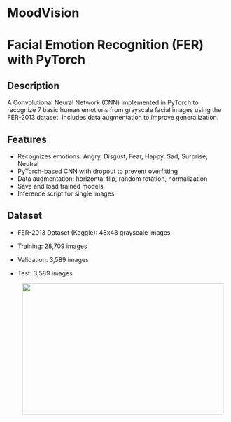 # MoodVision
# Facial Emotion Recognition (FER) with PyTorch

## Description
A Convolutional Neural Network (CNN) implemented in PyTorch to recognize 7 basic human emotions from grayscale facial images using the FER-2013 dataset. Includes data augmentation to improve generalization.

## Features
- Recognizes emotions: Angry, Disgust, Fear, Happy, Sad, Surprise, Neutral
- PyTorch-based CNN with dropout to prevent overfitting
- Data augmentation: horizontal flip, random rotation, normalization
- Save and load trained models
- Inference script for single images

## Dataset
- FER-2013 Dataset (Kaggle): 48x48 grayscale images
- Training: 28,709 images
- Validation: 3,589 images
- Test: 3,589 images

   <p align="center">
   <img width="460" height="300" src="https://www.google.com/url?sa=i&url=https%3A%2F%2Fsteamcommunity.com%2Fsharedfiles%2Ffiledetails%2F%3Fid%3D1119122627&psig=AOvVaw2UmSNLZg4-L34WxhRQZ2S8&ust=1756297668039000&source=images&cd=vfe&opi=89978449&ved=0CBQQjRxqFwoTCLiv-ua8qI8DFQAAAAAdAAAAABAL">
   </p>

